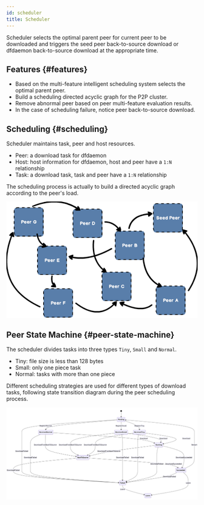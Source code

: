 ```yaml
---
id: scheduler
title: Scheduler
---
```


Scheduler selects the optimal parent peer for current peer to be downloaded
and triggers the seed peer back-to-source download or dfdaemon back-to-source download at the appropriate time.

## Features {#features}

- Based on the multi-feature intelligent scheduling system selects the optimal parent peer.
- Build a scheduling directed acyclic graph for the P2P cluster.
- Remove abnormal peer based on peer multi-feature evaluation results.
- In the case of scheduling failure, notice peer back-to-source download.

## Scheduling {#scheduling}

Scheduler maintains task, peer and host resources.

- Peer: a download task for dfdaemon
- Host: host information for dfdaemon, host and peer have a `1:N` relationship
- Task: a download task, task and peer have a `1:N` relationship

The scheduling process is actually to build a directed acyclic graph according to the peer's load.

![scheduler-dag](../../resource/architecture/scheduler-dag.png)

## Peer State Machine {#peer-state-machine}

The scheduler divides tasks into three types `Tiny`, `Small` and `Normal`.

- Tiny: file size is less than 128 bytes
- Small: only one piece task
- Normal: tasks with more than one piece

Different scheduling strategies are used for different types of download tasks,
following state transition diagram during the peer scheduling process.

![scheduler-state-machine](../../resource/architecture/scheduler-state-machine.jpg)
